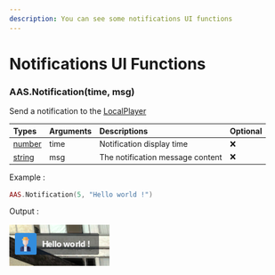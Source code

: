 ```yaml
---
description: You can see some notifications UI functions
---
```

# Notifications UI Functions

### AAS.Notification(time, msg)
Send a notification to the [LocalPlayer](https://wiki.facepunch.com/gmod/Global.LocalPlayer)

| Types | Arguments | Descriptions | Optional |
| :--- | :--- | :--- | :--- |
| [number](https://www.lua.org/pil/2.3.html) | time | Notification display time | ❌ |
| [string](https://www.lua.org/pil/2.4.html) | msg | The notification message content | ❌ |

Example :
```lua
AAS.Notification(5, "Hello world !")
```

Output : 

![](../../../assets/images/notification.png)